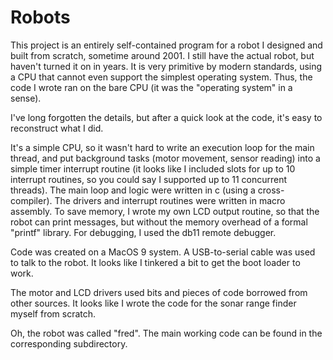 # Robots

This project is an entirely self-contained program for a robot
I designed and built from scratch, sometime around 2001.
I still have the actual robot, but haven't turned it on in years.
It is very primitive by modern standards, using a CPU that cannot
even support the simplest operating system. Thus, the code I wrote
ran on the bare CPU (it was the "operating system" in a sense).

I've long forgotten the details, but after a quick look at the
code, it's easy to reconstruct what I did.

It's a simple CPU, so it wasn't hard to write an execution loop
for the main thread, and put background tasks (motor movement,
sensor reading) into a simple timer interrupt routine (it looks
like I included slots for up to 10 interrupt routines, so you
could say I supported up to 11 concurrent threads). The main
loop and logic were written in c (using a cross-compiler). The
drivers and interrupt routines were written in macro assembly.
To save memory, I wrote my own LCD output routine, so that the
robot can print messages, but without the memory overhead of a 
formal "printf" library. For debugging, I used the db11 remote 
debugger.

Code was created on a MacOS 9 system. A USB-to-serial cable was
used to talk to the robot. It looks like I tinkered a bit to get
the boot loader to work.

The motor and LCD drivers used bits and pieces of code borrowed
from other sources. It looks like I wrote the code for the sonar
range finder myself from scratch.

Oh, the robot was called "fred". The main working code can be
found in the corresponding subdirectory.